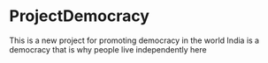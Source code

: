 # ProjectDemocracy
This is a new project for promoting democracy in the world
India is a democracy that is why people live independently here

